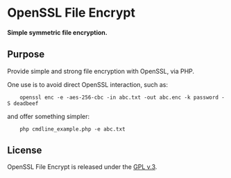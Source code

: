 
# OpenSSL File Encrypt

#### Simple symmetric file encryption.


## Purpose

Provide simple and strong file encryption with OpenSSL, via PHP.

One use is to avoid direct OpenSSL interaction, such as:

        openssl enc -e -aes-256-cbc -in abc.txt -out abc.enc -k password -S deadbeef

and offer something simpler:

        php cmdline_example.php -e abc.txt


## License

OpenSSL File Encrypt is released under the [GPL v.3](https://www.gnu.org/licenses/gpl-3.0.html).
